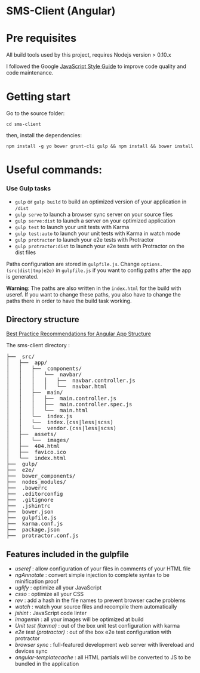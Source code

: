 # SMS-Client (Angular)

# Pre requisites

All build tools used by this project, requires Nodejs version > 0.10.x

I followed the Google [JavaScript Style Guide](http://google-styleguide.googlecode.com/svn/trunk/javascriptguide.xml) to improve code quality and code maintenance.

# Getting start

Go to the source folder:
	
	cd sms-client

then, install the dependencies: 
	
	npm install -g yo bower grunt-cli gulp && npm install && bower install

# Useful commands:

### Use Gulp tasks

* `gulp` or `gulp build` to build an optimized version of your application in `/dist`
* `gulp serve` to launch a browser sync server on your source files
* `gulp serve:dist` to launch a server on your optimized application
* `gulp test` to launch your unit tests with Karma
* `gulp test:auto` to launch your unit tests with Karma in watch mode
* `gulp protractor` to launch your e2e tests with Protractor
* `gulp protractor:dist` to launch your e2e tests with Protractor on the dist files

Paths configuration are stored in `gulpfile.js`. Change `options.(src|dist|tmp|e2e)` in `gulpfile.js` if you want to config paths after the app is generated.

**Warning**: The paths are also written in the `index.html` for the build with useref. If you want to change these paths, you also have to change the paths there in order to have the build task working.

## Directory structure

[Best Practice Recommendations for Angular App Structure](https://docs.google.com/document/d/1XXMvReO8-Awi1EZXAXS4PzDzdNvV6pGcuaF4Q9821Es/pub)

The sms-client directory :
<pre>
├──  src/
│   ├──  app/
│   │   ├──  components/
│   │   │   └──  navbar/
│   │   │   │   ├──  navbar.controller.js
│   │   │   │   └──  navbar.html
│   │   ├──  main/
│   │   │   ├──  main.controller.js
│   │   │   ├──  main.controller.spec.js
│   │   │   └──  main.html
│   │   └──  index.js
│   │   └──  index.(css|less|scss)
│   │   └──  vendor.(css|less|scss)
│   ├──  assets/
│   │   └──  images/
│   ├──  404.html
│   ├──  favico.ico
│   └──  index.html
├──  gulp/
├──  e2e/
├──  bower_components/
├──  nodes_modules/
├──  .bowerrc
├──  .editorconfig
├──  .gitignore
├──  .jshintrc
├──  bower.json
├──  gulpfile.js
├──  karma.conf.js
├──  package.json
├──  protractor.conf.js
</pre>

## Features included in the gulpfile
* *useref* : allow configuration of your files in comments of your HTML file
* *ngAnnotate* : convert simple injection to complete syntax to be minification proof
* *uglify* : optimize all your JavaScript
* *csso* : optimize all your CSS
* *rev* : add a hash in the file names to prevent browser cache problems
* *watch* : watch your source files and recompile them automatically
* *jshint* : JavaScript code linter
* *imagemin* : all your images will be optimized at build
* *Unit test (karma)* : out of the box unit test configuration with karma
* *e2e test (protractor)* : out of the box e2e test configuration with protractor
* *browser sync* : full-featured development web server with livereload and devices sync
* *angular-templatecache* : all HTML partials will be converted to JS to be bundled in the application
